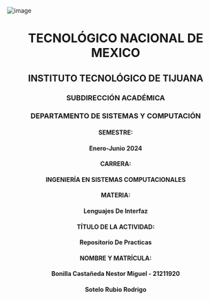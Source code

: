 ![image](https://github.com/N3STOR121/ClaseLenguajes/assets/169103991/be344c29-6506-4675-af57-ed2ad22d7a82)

<div align="center">

# TECNOLÓGICO NACIONAL DE MEXICO
## INSTITUTO TECNOLÓGICO DE TIJUANA

### SUBDIRECCIÓN ACADÉMICA
### DEPARTAMENTO DE SISTEMAS Y COMPUTACIÓN

#### SEMESTRE:
#### Enero-Junio 2024

#### CARRERA:
#### INGENIERÍA EN SISTEMAS COMPUTACIONALES

#### MATERIA:
#### Lenguajes De Interfaz

#### TÍTULO DE LA ACTIVIDAD:
#### Repositorio De Practicas

#### NOMBRE Y MATRÍCULA:
#### Bonilla Castañeda Nestor Miguel - 21211920
#### Sotelo Rubio Rodrigo

</div>
